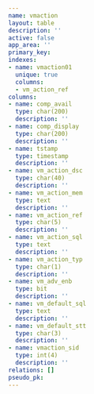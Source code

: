 ```yaml
---
name: vmaction
layout: table
description: ''
active: false
app_area: ''
primary_key: 
indexes:
- name: vmaction01
  unique: true
  columns:
  - vm_action_ref
columns:
- name: comp_avail
  type: char(200)
  description: ''
- name: comp_display
  type: char(200)
  description: ''
- name: tstamp
  type: timestamp
  description: ''
- name: vm_action_dsc
  type: char(40)
  description: ''
- name: vm_action_mem
  type: text
  description: ''
- name: vm_action_ref
  type: char(5)
  description: ''
- name: vm_action_sql
  type: text
  description: ''
- name: vm_action_typ
  type: char(1)
  description: ''
- name: vm_adv_enb
  type: bit
  description: ''
- name: vm_default_sql
  type: text
  description: ''
- name: vm_default_stt
  type: char(3)
  description: ''
- name: vmaction_sid
  type: int(4)
  description: ''
relations: []
pseudo_pk: 
---
```


